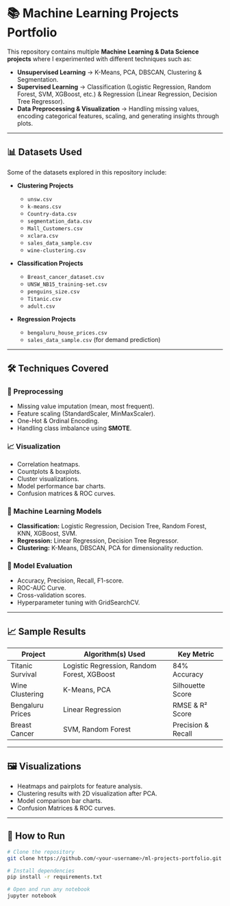 # 📚 Machine Learning Projects Portfolio

This repository contains multiple **Machine Learning & Data Science projects** where I experimented with different techniques such as:
- **Unsupervised Learning** → K-Means, PCA, DBSCAN, Clustering & Segmentation.
- **Supervised Learning** → Classification (Logistic Regression, Random Forest, SVM, XGBoost, etc.) & Regression (Linear Regression, Decision Tree Regressor).
- **Data Preprocessing & Visualization** → Handling missing values, encoding categorical features, scaling, and generating insights through plots.

---

## 📊 Datasets Used
Some of the datasets explored in this repository include:
- **Clustering Projects**  
  - `unsw.csv`
  - `k-means.csv`
  - `Country-data.csv`
  - `segmentation_data.csv`
  - `Mall_Customers.csv`
  - `xclara.csv`
  - `sales_data_sample.csv`
  - `wine-clustering.csv`

- **Classification Projects**  
  - `Breast_cancer_dataset.csv`
  - `UNSW_NB15_training-set.csv`
  - `penguins_size.csv`
  - `Titanic.csv`
  - `adult.csv`

- **Regression Projects**  
  - `bengaluru_house_prices.csv`
  - `sales_data_sample.csv` (for demand prediction)

---

## 🛠️ Techniques Covered

### 🔢 Preprocessing
- Missing value imputation (mean, most frequent).
- Feature scaling (StandardScaler, MinMaxScaler).
- One-Hot & Ordinal Encoding.
- Handling class imbalance using **SMOTE**.

### 📈 Visualization
- Correlation heatmaps.
- Countplots & boxplots.
- Cluster visualizations.
- Model performance bar charts.
- Confusion matrices & ROC curves.

### 🤖 Machine Learning Models
- **Classification:** Logistic Regression, Decision Tree, Random Forest, KNN, XGBoost, SVM.  
- **Regression:** Linear Regression, Decision Tree Regressor.  
- **Clustering:** K-Means, DBSCAN, PCA for dimensionality reduction.

### 🎯 Model Evaluation
- Accuracy, Precision, Recall, F1-score.
- ROC-AUC Curve.
- Cross-validation scores.
- Hyperparameter tuning with GridSearchCV.

---

## 📈 Sample Results
| Project         | Algorithm(s) Used        | Key Metric        |
|----------------|----------------------|------------------|
| Titanic Survival | Logistic Regression, Random Forest, XGBoost | 84% Accuracy |
| Wine Clustering | K-Means, PCA        | Silhouette Score |
| Bengaluru Prices | Linear Regression   | RMSE & R² Score  |
| Breast Cancer   | SVM, Random Forest  | Precision & Recall |


---

## 🖼️ Visualizations
- Heatmaps and pairplots for feature analysis.
- Clustering results with 2D visualization after PCA.
- Model comparison bar charts.
- Confusion Matrices & ROC curves.

---

## 🚀 How to Run
```bash
# Clone the repository
git clone https://github.com/<your-username>/ml-projects-portfolio.git

# Install dependencies
pip install -r requirements.txt

# Open and run any notebook
jupyter notebook
